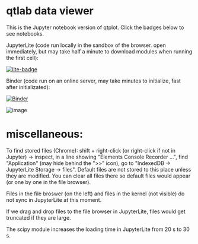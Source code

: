 # qtlab data viewer

This is the Jupyter notebook version of qtplot. Click the badges below to see notebooks.

JupyterLite (code run locally in the sandbox of the browser. open immediately, but may take half a minute to download modules when running the first cell):

[![lite-badge](https://jupyterlite.rtfd.io/en/latest/_static/badge.svg)](https://cover-me.github.io/qtview/lab?path=Example+interactive+plot.ipynb)

Binder (code run on an online server, may take minutes to initialize, fast after initializated):

[![Binder](https://mybinder.org/badge_logo.svg)](https://mybinder.org/v2/gh/cover-me/qtview/main?labpath=content%2FExample%20interactive%20plot.ipynb)


![image](https://user-images.githubusercontent.com/22870592/170893035-82dd74b5-9790-4ab7-b71a-dfcf98386990.png)



# miscellaneous:

To find stored files (Chrome): shift + right-click (or right-click if not in Jupyter) -> inspect, in a line showing "Elements Console Recorder ...", find "Application" (may hide behind the ">>" icon), go to "IndexedDB -> JupyterLite Storage -> files". Default files are not stored to this place unless they are modified. You can clear all files there so default files would appear (or one by one in the file browser).

Files in the file broswer (on the left) and files in the kernel (not visible) do not sync in JupyterLite at this moment.

If we drag and drop files to the file browser in JupyterLite, files would get truncated if they are large.

The scipy module increases the loading time in JupyterLite from 20 s to 30 s.
